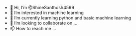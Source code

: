 - 👋 Hi, I’m @ShineSanthosh4599
- 👀 I’m interested in machine learning
- 🌱 I’m currently learning python and basic machine learning
- 💞️ I’m looking to collaborate on ...
- 📫 How to reach me ...

<!---
ShineSanthosh4599/ShineSanthosh4599 is a ✨ special ✨ repository because its `README.md` (this file) appears on your GitHub profile.
You can click the Preview link to take a look at your changes.
--->
